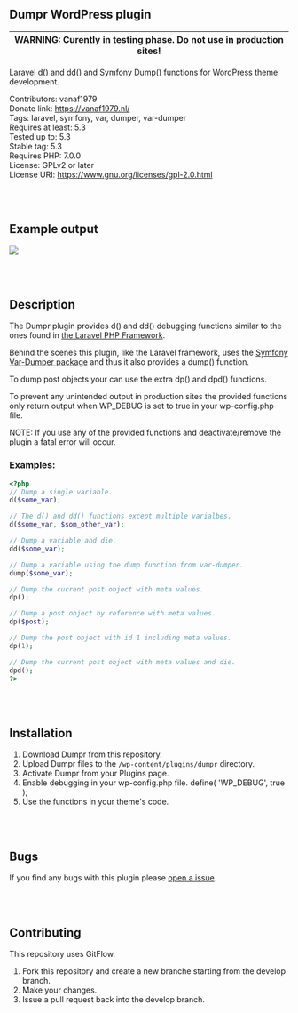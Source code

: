 ## Dumpr WordPress plugin

| WARNING: Curently in testing phase. Do not use in production sites! |
| --- |
  
Laravel d() and dd() and Symfony Dump() functions for WordPress theme development.

Contributors: vanaf1979  
Donate link: https://vanaf1979.nl/  
Tags: laravel, symfony, var, dumper, var-dumper  
Requires at least: 5.3  
Tested up to: 5.3  
Stable tag: 5.3  
Requires PHP: 7.0.0  
License: GPLv2 or later  
License URI: https://www.gnu.org/licenses/gpl-2.0.html  

<br/><br/>
## Example output
<p align="left">
 <img src="https://i.postimg.cc/1ztwLQd8/dumpr.png">
</p>

<br/><br/>
## Description

The Dumpr plugin provides d() and dd() debugging functions similar to the ones found in [the Laravel PHP Framework](https://nl.wordpress.org/plugins/dumpr/).

Behind the scenes this plugin, like the Laravel framework, uses the [Symfony Var-Dumper package](https://symfony.com/components/VarDumper) and thus it also provides a dump() function.

To dump post objects your can use the extra dp() and dpd() functions.

To prevent any unintended output in production sites the provided functions only return output when WP_DEBUG is set to true in your wp-config.php file.

NOTE: If you use any of the provided functions and deactivate/remove the plugin a fatal error will occur.

### Examples:

```php
<?php 
// Dump a single variable.
d($some_var);

// The d() and dd() functions except multiple varialbes.
d($some_var, $som_other_var);

// Dump a variable and die.
dd($some_var);

// Dump a variable using the dump function from var-dumper.
dump($some_var);

// Dump the current post object with meta values.
dp();

// Dump a post object by reference with meta values.
dp($post);

// Dump the post object with id 1 including meta values.
dp(1);

// Dump the current post object with meta values and die.
dpd(); 
?>
```

<br/><br/>
## Installation
1. Download Dumpr from this repository.
2. Upload Dumpr files to the `/wp-content/plugins/dumpr` directory.
3. Activate Dumpr from your Plugins page.
4. Enable debugging in your wp-config.php file. define( 'WP_DEBUG', true );
5. Use the functions in your theme's code.


<br/><br/>
## Bugs
If you find any bugs with this plugin please [open a issue](https://github.com/vanaf1979/dumpr/issues/new).


<br/><br/>
## Contributing
This repository uses GitFlow.
1. Fork this repository and create a new branche starting from the develop branch.
2. Make your changes.
3. Issue a pull request back into the develop branch.